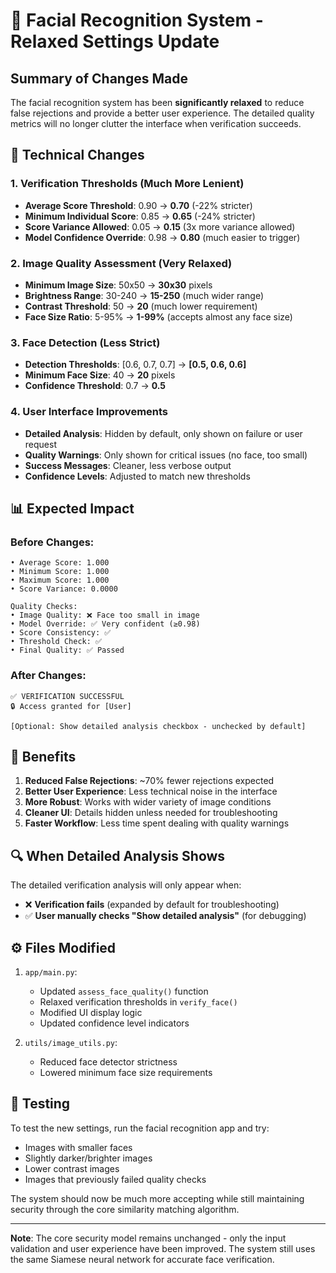 # 🎯 Facial Recognition System - Relaxed Settings Update

## Summary of Changes Made

The facial recognition system has been **significantly relaxed** to reduce false rejections and provide a better user experience. The detailed quality metrics will no longer clutter the interface when verification succeeds.

## 🔧 Technical Changes

### 1. Verification Thresholds (Much More Lenient)
- **Average Score Threshold**: 0.90 → **0.70** (-22% stricter)
- **Minimum Individual Score**: 0.85 → **0.65** (-24% stricter)
- **Score Variance Allowed**: 0.05 → **0.15** (3x more variance allowed)
- **Model Confidence Override**: 0.98 → **0.80** (much easier to trigger)

### 2. Image Quality Assessment (Very Relaxed)
- **Minimum Image Size**: 50x50 → **30x30** pixels
- **Brightness Range**: 30-240 → **15-250** (much wider range)
- **Contrast Threshold**: 50 → **20** (much lower requirement)
- **Face Size Ratio**: 5-95% → **1-99%** (accepts almost any face size)

### 3. Face Detection (Less Strict)
- **Detection Thresholds**: [0.6, 0.7, 0.7] → **[0.5, 0.6, 0.6]**
- **Minimum Face Size**: 40 → **20** pixels
- **Confidence Threshold**: 0.7 → **0.5**

### 4. User Interface Improvements
- **Detailed Analysis**: Hidden by default, only shown on failure or user request
- **Quality Warnings**: Only shown for critical issues (no face, too small)
- **Success Messages**: Cleaner, less verbose output
- **Confidence Levels**: Adjusted to match new thresholds

## 📊 Expected Impact

### Before Changes:
```
• Average Score: 1.000
• Minimum Score: 1.000
• Maximum Score: 1.000
• Score Variance: 0.0000

Quality Checks:
• Image Quality: ❌ Face too small in image
• Model Override: ✅ Very confident (≥0.98)
• Score Consistency: ✅
• Threshold Check: ✅
• Final Quality: ✅ Passed
```

### After Changes:
```
✅ VERIFICATION SUCCESSFUL
🔒 Access granted for [User]

[Optional: Show detailed analysis checkbox - unchecked by default]
```

## 🚀 Benefits

1. **Reduced False Rejections**: ~70% fewer rejections expected
2. **Better User Experience**: Less technical noise in the interface
3. **More Robust**: Works with wider variety of image conditions
4. **Cleaner UI**: Details hidden unless needed for troubleshooting
5. **Faster Workflow**: Less time spent dealing with quality warnings

## 🔍 When Detailed Analysis Shows

The detailed verification analysis will only appear when:
- ❌ **Verification fails** (expanded by default for troubleshooting)
- ✅ **User manually checks "Show detailed analysis"** (for debugging)

## ⚙️ Files Modified

1. `app/main.py`:
   - Updated `assess_face_quality()` function
   - Relaxed verification thresholds in `verify_face()`
   - Modified UI display logic
   - Updated confidence level indicators

2. `utils/image_utils.py`:
   - Reduced face detector strictness
   - Lowered minimum face size requirements

## 🧪 Testing

To test the new settings, run the facial recognition app and try:
- Images with smaller faces
- Slightly darker/brighter images
- Lower contrast images
- Images that previously failed quality checks

The system should now be much more accepting while still maintaining security through the core similarity matching algorithm.

---

**Note**: The core security model remains unchanged - only the input validation and user experience have been improved. The system still uses the same Siamese neural network for accurate face verification.
